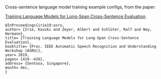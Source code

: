 Cross-sentence language model training example configs, from the paper:

[Training Language Models for Long-Span Cross-Sentence Evaluation](https://www-i6.informatik.rwth-aachen.de/publications/download/1117/Irie-ASRU-2019.pdf).
```
@InProceedings{irie19:asru,
author= {Irie, Kazuki and Zeyer, Albert and Schlüter, Ralf and Ney, Hermann},
title= {Training Language Models for Long-Span Cross-Sentence Evaluation},
booktitle= {Proc. IEEE Automatic Speech Recognition and Understanding Workshop (ASRU)},
year= 2019,
pages= {419--426},
address= {Sentosa, Singapore},
month= dec,
}
```
